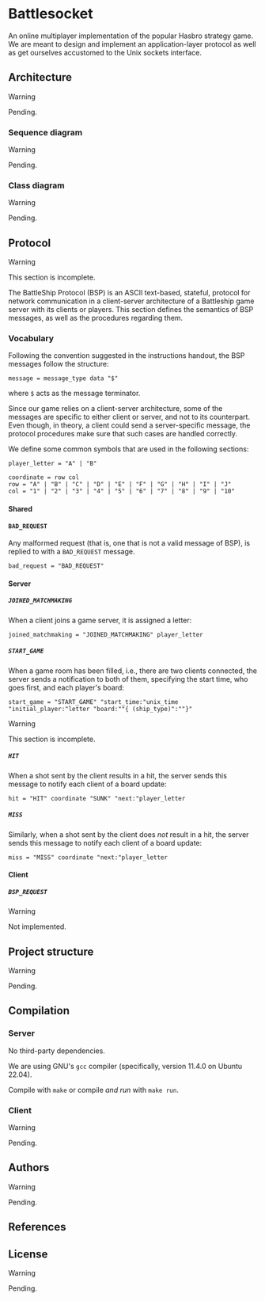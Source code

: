 # Battlesocket

An online multiplayer implementation of the popular Hasbro strategy game. We are
meant to design and implement an application-layer protocol as well as get
ourselves accustomed to the Unix sockets interface.

## Architecture

> [!WARNING]
>
> Pending.

### Sequence diagram

> [!WARNING]
>
> Pending.

### Class diagram

> [!WARNING]
>
> Pending.

## Protocol

> [!WARNING]
>
> This section is incomplete.

The BattleShip Protocol (BSP) is an ASCII text-based, stateful, protocol for
network communication in a client-server architecture of a Battleship game
server with its clients or players. This section defines the semantics of BSP
messages, as well as the procedures regarding them.

### Vocabulary

Following the convention suggested in the instructions handout, the BSP messages
follow the structure:

    message = message_type data "$"

where `$` acts as the message terminator.

Since our game relies on a client-server architecture, some of the messages are
specific to either client or server, and not to its counterpart. Even though, in
theory, a client could send a server-specific message, the protocol procedures
make sure that such cases are handled correctly.

We define some common symbols that are used in the following sections:

    player_letter = "A" | "B"

    coordinate = row col
    row = "A" | "B" | "C" | "D" | "E" | "F" | "G" | "H" | "I" | "J"
    col = "1" | "2" | "3" | "4" | "5" | "6" | "7" | "8" | "9" | "10"

#### Shared

#### `BAD_REQUEST`

Any malformed request (that is, one that is not a valid message of BSP), is
replied to with a `BAD_REQUEST` message.

    bad_request = "BAD_REQUEST"


#### Server

##### `JOINED_MATCHMAKING`

When a client joins a game server, it is assigned a letter:

    joined_matchmaking = "JOINED_MATCHMAKING" player_letter

##### `START_GAME`

When a game room has been filled, i.e., there are two clients connected, the
server sends a notification to both of them, specifying the start time, who goes
first, and each player's board:

    start_game = "START_GAME" "start_time:"unix_time "initial_player:"letter "board:""{ (ship_type)":""}"

> [!WARNING]
>
> This section is incomplete.

##### `HIT`

When a shot sent by the client results in a hit, the server sends this message
to notify each client of a board update:

    hit = "HIT" coordinate "SUNK" "next:"player_letter

##### `MISS`

Similarly, when a shot sent by the client does _not_ result in a hit, the server
sends this message to notify each client of a board update:

    miss = "MISS" coordinate "next:"player_letter

#### Client

##### `BSP_REQUEST`

> [!WARNING]
>
> Not implemented.


## Project structure

> [!WARNING]
>
> Pending.

## Compilation

### Server

No third-party dependencies.

We are using GNU's `gcc` compiler (specifically, version 11.4.0 on Ubuntu 22.04).

Compile with `make` or compile _and run_ with `make run`.

### Client

> [!WARNING]
>
> Pending.

## Authors

> [!WARNING]
>
> Pending.

## References



## License

> [!WARNING]
>
> Pending.
